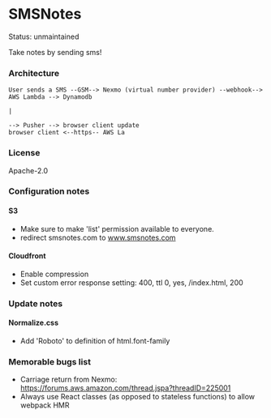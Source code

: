 # SMSNotes

Status: unmaintained

Take notes by sending sms!

### Architecture

```
User sends a SMS --GSM--> Nexmo (virtual number provider) --webhook--> AWS Lambda --> Dynamodb
                                                                                  |
                                                                                  --> Pusher --> browser client update
browser client <--https-- AWS La
```

### License

Apache-2.0

### Configuration notes

#### S3
- Make sure to make 'list' permission available to everyone.
- redirect smsnotes.com to www.smsnotes.com

#### Cloudfront
- Enable compression
- Set custom error response setting: 400, ttl 0, yes, /index.html, 200

### Update notes

#### Normalize.css
- Add 'Roboto' to definition of html.font-family

### Memorable bugs list

- Carriage return from Nexmo: https://forums.aws.amazon.com/thread.jspa?threadID=225001
- Always use React classes (as opposed to stateless functions) to allow webpack HMR
